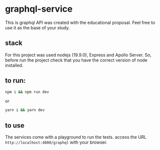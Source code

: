 # graphql-service
This is graphql API was created with the educational proposal.
Feel free to use it as the base of your study.

## stack
For this project was used nodejs (19.9.0), Express and Apollo Server.
So, before run the project check that you have the correct version of node installed.

## to run:
```sh
npm i && npm run dev
```
or
```sh
yarn i && yarn dev
```

## to use

The services come with a playground to run the tests.
access the URL `http://localhost:4000/graphql` with your browser.
